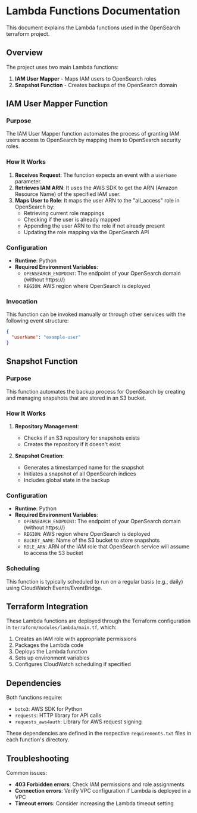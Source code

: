 # Lambda Functions Documentation

This document explains the Lambda functions used in the OpenSearch terraform project.

## Overview

The project uses two main Lambda functions:

1. **IAM User Mapper** - Maps IAM users to OpenSearch roles
2. **Snapshot Function** - Creates backups of the OpenSearch domain

## IAM User Mapper Function

### Purpose
The IAM User Mapper function automates the process of granting IAM users access to OpenSearch by mapping them to OpenSearch security roles.

### How It Works
1. **Receives Request**: The function expects an event with a `userName` parameter.
2. **Retrieves IAM ARN**: It uses the AWS SDK to get the ARN (Amazon Resource Name) of the specified IAM user.
3. **Maps User to Role**: It maps the user ARN to the "all_access" role in OpenSearch by:
   - Retrieving current role mappings
   - Checking if the user is already mapped
   - Appending the user ARN to the role if not already present
   - Updating the role mapping via the OpenSearch API

### Configuration
- **Runtime**: Python
- **Required Environment Variables**:
  - `OPENSEARCH_ENDPOINT`: The endpoint of your OpenSearch domain (without https://)
  - `REGION`: AWS region where OpenSearch is deployed

### Invocation
This function can be invoked manually or through other services with the following event structure:
```json
{
  "userName": "example-user"
}
```

## Snapshot Function

### Purpose
This function automates the backup process for OpenSearch by creating and managing snapshots that are stored in an S3 bucket.

### How It Works
1. **Repository Management**: 
   - Checks if an S3 repository for snapshots exists
   - Creates the repository if it doesn't exist
   
2. **Snapshot Creation**:
   - Generates a timestamped name for the snapshot
   - Initiates a snapshot of all OpenSearch indices
   - Includes global state in the backup

### Configuration
- **Runtime**: Python
- **Required Environment Variables**:
  - `OPENSEARCH_ENDPOINT`: The endpoint of your OpenSearch domain (without https://)
  - `REGION`: AWS region where OpenSearch is deployed
  - `BUCKET_NAME`: Name of the S3 bucket to store snapshots
  - `ROLE_ARN`: ARN of the IAM role that OpenSearch service will assume to access the S3 bucket

### Scheduling
This function is typically scheduled to run on a regular basis (e.g., daily) using CloudWatch Events/EventBridge.

## Terraform Integration

These Lambda functions are deployed through the Terraform configuration in `terraform/modules/lambda/main.tf`, which:

1. Creates an IAM role with appropriate permissions
2. Packages the Lambda code
3. Deploys the Lambda function
4. Sets up environment variables
5. Configures CloudWatch scheduling if specified

## Dependencies

Both functions require:
- `boto3`: AWS SDK for Python
- `requests`: HTTP library for API calls
- `requests_aws4auth`: Library for AWS request signing

These dependencies are defined in the respective `requirements.txt` files in each function's directory.

## Troubleshooting

Common issues:
- **403 Forbidden errors**: Check IAM permissions and role assignments
- **Connection errors**: Verify VPC configuration if Lambda is deployed in a VPC
- **Timeout errors**: Consider increasing the Lambda timeout setting 